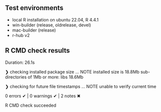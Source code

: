 ## Test environments

- local R installation on ubuntu 22.04, R 4.4.1
- win-builder (release, oldrelease, devel)
- mac-builder (release)
- r-hub v2


## R CMD check results

Duration: 26.1s

❯ checking installed package size ... NOTE
    installed size is 18.8Mb
    sub-directories of 1Mb or more:
      libs  18.6Mb

❯ checking for future file timestamps ... NOTE
  unable to verify current time

0 errors ✔ | 0 warnings ✔ | 2 notes ✖

R CMD check succeeded
